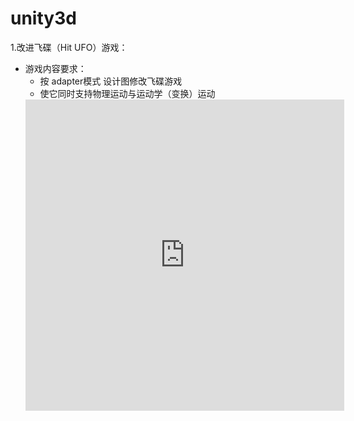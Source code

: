 # unity3d
1.改进飞碟（Hit UFO）游戏：
* 游戏内容要求：
  * 按 adapter模式 设计图修改飞碟游戏
  * 使它同时支持物理运动与运动学（变换）运动
  <iframe height=498 width=510 src='http://player.youku.com/embed/XMzU2MjIwNjQ0MA==' frameborder=0 'allowfullscreen'></iframe>
